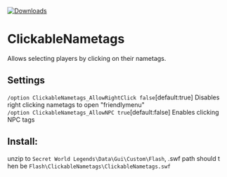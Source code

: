 [![Downloads](https://img.shields.io/github/downloads/SecretFox/ClickableNametags/total?style=for-the-badge)](https://github.com/SecretFox/ClickableNametags/releases)  
# ClickableNametags
Allows selecting players by clicking on their nametags.  

## Settings  
`/option ClickableNametags_AllowRightClick false`[default:true] Disables right clicking nametags to open "friendlymenu"  
`/option ClickableNametags_AllowNPC true`[default:false] Enables clicking NPC tags  

## Install:
unzip to `Secret World Legends\Data\Gui\Custom\Flash`, .swf path should t hen be `Flash\ClickableNametags\ClickableNametags.swf`
